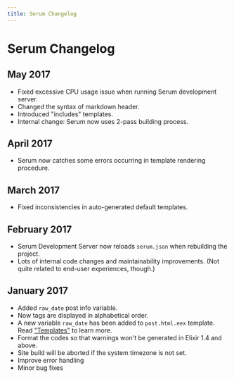```yaml
---
title: Serum Changelog
---
```


# Serum Changelog

## May 2017

* Fixed excessive CPU usage issue when running Serum development server.
* Changed the syntax of markdown header.
* Introduced "includes" templates.
* Internal change: Serum now uses 2-pass building process.

## April 2017

* Serum now catches some errors occurring in template rendering procedure.

## March 2017

* Fixed inconsistencies in auto-generated default templates.

## February 2017

* Serum Development Server now reloads `serum.json` when rebuilding the project.
* Lots of internal code changes and maintainability improvements. (Not quite
related to end-user experiences, though.)

## January 2017

* Added `raw_date` post info variable.
* Now tags are displayed in alphabetical order.
* A new variable `raw_date` has been added to `post.html.eex` template. Read
    [&quot;Templates&quot;](%pages:docs/templates) to learn more.
* Format the codes so that warnings won't be generated in Elixir 1.4 and above.
* Site build will be aborted if the system timezone is not set.
* Improve error handling
* Minor bug fixes
